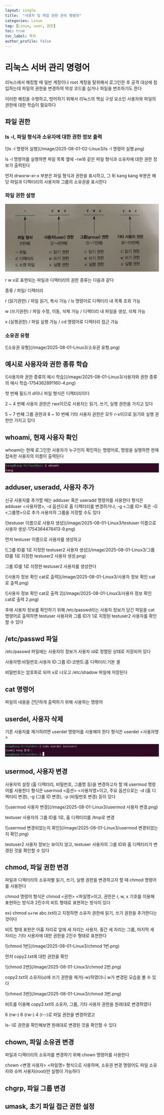 ```yaml
---
layout: single
title:  "사용자 및 파일 권한 관리 명령어"
categories: Linux
tag: [Linux, user, 권한]
toc: true
toc_label: 목차
author_profile: false
---
```


# 리눅스 서버 관리 명령어

리눅스에서 해킹할 때 일반 계정이나 root 계정을 탈취해서 로그인한 후 공격 대상에 침입하는데
파일의 권한을 변경하여 악성 코드를 심거나 파일을 변조하기도 한다

이러한 해킹을 수행하고, 방어하기 위해서 리눅스의 핵심 구성 요소인 사용자와 파일의 권한에
대한 학습이 필요하다

## 파일 권한

### ls -l, 파일 형식과 소유자에 대한 권한 정보 출력

![ls -l 명령어 실행](/image/2025-08-01-02-Linux3/ls -l 명령어 실행.png)

ls -l 명령어를 실행하면 파일 목록 옆에 -rw와 같은 파일 형식과 소유자에 대한 
권한 정보가 출력된다

먼저 drwxrw-xr-x 부분은 파일 형식과 권한을 표시하고, 
그 뒤 kang kang 부분은 해당 파일과 디렉터리의 사용자와 그룹의 소유권을 표시한다


### 파일 권한 설명

![파일권한설명](/image/2025-08-01-Linux3/파일권한설명.png)

r w x로 표현되는 파일과 디렉터리의 권한 종류는 다음과 같다

종류 / 파일/ 디렉터리

r (읽기권한) / 파일 읽기, 복사 가능 / ls 명령어로 디렉터리 내 목록 조회 가능

w (쓰기권한) / 파일 수정, 이동, 삭제 가능 / 디렉터리 내 파일을 생성, 삭제 가능

x (실행권한) / 파일 실행 가능 / cd 명령어로 디렉터리 접근 가능

### 소유권 유형

![소유권 유형](/image/2025-08-01-Linux3/소유권 유형.png)

## 예시로 사용자와 권한 종류 학습

![사용자와 권한 종류의 예시 학습](/image/2025-08-01-Linux3/사용자와 권한 종류의 예시 학습-1754362891160-4.png)

첫 번째 필드가 d이니 파일 형식은 디렉터리이다

2 ~ 4 번째 사용자 권한은 rwx이므로 사용자는 읽기, 쓰기, 실행 권한을 가지고 있다

5 ~ 7 번째 그룹 권한과 8 ~ 10 번째 기타 사용자 권한은 모두 r-x이므로 읽기와 실행 권한만 가지고 있다

## whoami, 현재 사용자 확인

whoami는 현재 로그인한 사용자가 누구인지 확인하는 명령어로, 명령을 실행하면
현재 접속한 사용자의 이름이 출력된다

![whoami](/image/2025-08-01-Linux3/whoami.png)

## adduser, useradd, 사용자 추가

신규 사용자를 추가할 때는 adduser 혹은 useradd 명령어를 사용한다
형식은 adduser <사용자명>, -d 옵션으로 홈 디렉터리를 변경하거나, -g <그룹 ID>
혹은 -G <그룹명>으로 추가 사용자의 그룹을 지정할 수도 있다

![testuser 이름으로 사용자 생성](/image/2025-08-01-Linux3/testuser 이름으로 사용자 생성-1754364478413-9.png)

먼저 testuser 이름으로 사용자를 생성하고

![그룹 ID를 1로 지정한 testuser2 사용자 생성](/image/2025-08-01-Linux3/그룹 ID를 1로 지정한 testuser2 사용자 생성.png)

그룹 ID를 1로 지정한 testuser2 사용자를 생성한다

![사용자 정보 확인 cat로 출력](/image/2025-08-01-Linux3/사용자 정보 확인 cat로 출력.png)

![사용자 정보 확인 cat로 출력 2](/image/2025-08-01-Linux3/사용자 정보 확인 cat로 출력 2.png)

후에 사용자 정보를 확인하기 위해 /etc/passwd라는 사용자 정보가 담긴 파일을
cat 명령어로 출력하면 testuser 사용자와 그룹 ID가 1로 지정된 testuser2 사용자를 확인할 수 있다

## /etc/passwd 파일

/etc/passwd 파일에는 사용자의 정보가 사용자 id로 정렬된 상태로 저장되어 있다

사용자명:비밀번호:사용자 ID:그룹 ID:코멘트:홈 디렉터리:기본 셸

비밀번호는 암호화로 되어 x로 나오고 /etc/shadow 파일에 저장된다

## cat 명령어

파일의 내용을 간단하게 출력하기 위해 사용하는 명령어

## userdel, 사용자 삭제

기존 사용자를 제거하려면 userdel 명령어를 사용해야 한다
형식은 userdel <사용자명>

![userdel](/image/2025-08-01-Linux3/userdel.png)

## usermod, 사용자 변경

사용자의 설정 (홈 디렉터리, 비밀번호, 그룹명 등)을 변경하고자 할 때 usermod 명령어를
사용한다
형식은 usermod <옵션> <사용자명>이고, 주요 옵션으로는 -d (홈 디렉터리 변경),
-g (그룹 ID 변경), -p (비밀번호 변경) 등이 있다

![usermod 사용자 변경](/image/2025-08-01-Linux3/usermod 사용자 변경.png)

testuser 사용자의 그룹 ID를 1로, 홈 디렉터리를 /tmp로 변경

![usermod 변경되었는지 확인](/image/2025-08-01-Linux3/usermod 변경되었는지 확인.png)

testuser2 사용자 정보는 보이지 않고, testuser 사용자의 그룹 ID와 홈 디렉터리가
변경된 것을 확인할 수 있다

## chmod, 파일 권한 변경

파일과 디렉터리의 소유자별 읽기, 쓰기, 실행 권한을 변경하고자 할 때 chmod 명령어를 사용한다

chmod 명령어 형식은 chmod <권한> <파일명>이고, 권한은 r, w, x 기호를 이용해 표현하는 방식과 2진수의 비트 형태로 표현하는 방식이 있다

ex) chmod u+rw abc.txt라고 지정하면 소유자 권한에 읽기, 쓰기 권한을 추가한다는 것이다

비트 형태 표현은 아홉 자리로 앞에 세 자리는 사용자, 중간 세 자리는 그룹, 마지막 세 자리는 기타 사용자에 대한 권한을 2진수 형태로 표현한다

![chmod 1번](/image/2025-08-01-Linux3/chmod 1번.png)

먼저 copy2.txt에 대한 권한을 확인

![chmod 2번](/image/2025-08-01-Linux3/chmod 2번.png)

copy2.txt의 소유자(u)에 쓰기 권한을 제거(-w)하였더니 w가 변경된 모습을 볼 수 있다

![chmod 3번](/image/2025-08-01-Linux3/chmod 3번.png)

비트를 이용해 copy2.txt의 소유자, 그룹, 기타 사용자 권한을 원래대로 변경하였다

6 (rw-) 6 (rw-) 4 (r--)로 파일 권한을 변경하였고

ls- l로 권한을 확인해보면 원래대로 변경된 것을 확인할 수 있다

## chown, 파일 소유권 변경

파일과 디렉터리의 소유자를 변경하기 위해 chown 명령어를 사용한다

chown <변경 사용자> <파일명> 형식으로 사용하며, 소유권 변경 명령어도 파일 소유자와 슈퍼 사용자(root)만 실행이 가능하다



## chgrp, 파일 그룹 변경

## umask, 초기 파일 접근 권한 설정

